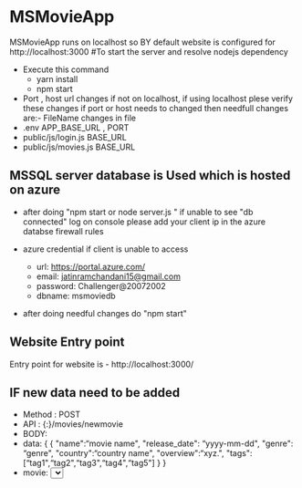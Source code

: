# MSMovieApp
MSMovieApp runs on localhost 
so BY default  website is configured for http://localhost:3000
#To start the server and resolve nodejs dependency
- Execute this command
 	- yarn install
 	- npm start
-  Port , host url changes if not on localhost, if using localhost plese verify these changes
if port or host needs to changed then needfull changes are:-
FileName                   changes in file
- .env                      APP_BASE_URL , PORT
- public/js/login.js        BASE_URL
- public/js/movies.js      BASE_URL

## MSSQL server database is Used which is hosted on azure
- after doing "npm start or node server.js " if unable to see "db connected" log on console please add your client ip in the azure databse firewall rules
- azure credential if client is unable to access
	-  url: https://portal.azure.com/
	-  email: jatinramchandani15@gmail.com
	-  password: Challenger@20072002
	-  dbname: msmoviedb

- after doing needful changes do "npm start"

## Website Entry point
 Entry point for website is
 	- http://localhost:3000/
 
 
## IF new data need to be added
- Method : POST
- API :  {<host>:<PORT>}/movies/newmovie
- BODY:  
- data: { {
	"name":“movie name",
	"release_date": “yyyy-mm-dd",
	"genre": “genre",
	"country":“country name",
	"overview":“xyz.",
	"tags":[“tag1",“tag2",“tag3",“tag4",“tag5"]
	} }
- movie: <select files>
Note:-
 format of body need to be strictly followed,
Any escape character used while adding data requires ‘\’ for API to accept it
![image](https://user-images.githubusercontent.com/92532559/170766355-4afcb7dd-a94f-449e-8b34-ee23561658a2.png)
![image](https://user-images.githubusercontent.com/92532559/170766421-7d90c9fc-0f8e-48e8-8e9f-6faa71892d88.png)

